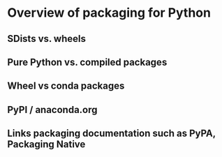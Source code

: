 # Overview of packaging for Python

## SDists  vs. wheels
## Pure Python vs. compiled packages
## Wheel vs conda packages
## PyPI / anaconda.org
## Links packaging documentation such as PyPA, Packaging Native
